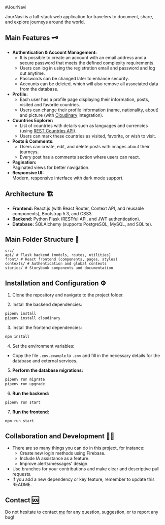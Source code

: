 #JourNavi

JourNavi is a full-stack web application for travelers to document, share, and explore journeys around the world.

## Main Features 🗝️

- **Authentication & Account Management:**  
  - It is possible to create an account with an email address and a secure password that meets the defined complexity requirements.
  - Users can log in using the registration email and password and log out anytime.
  - Passwords can be changed later to enhance security.
  - Accounts can be deleted, which will also remove all associated data from the database.
- **Profile:**  
  - Each user has a profile page displaying their information, posts, visited and favorite countries.
  - Users can change their profile information (name, nationality, about) and picture (with [Cloudinary](https://cloudinary.com/) integration).
- **Countries Explorer:**  
  - List of countries with details such as languages and currencies (using [REST Countries API](https://www.restcountries.com/)).
  - Users can mark these countries as visited, favorite, or wish to visit.
- **Posts & Comments:**  
  - Users can create, edit, and delete posts with images about their journeys.
  - Every post has a comments section where users can react.
- **Pagination:**  
  Paginated views for better navigation.
- **Responsive UI:**  
  Modern, responsive interface with dark mode support.

## Architecture 🏗️

- **Frontend:** React.js (with React Router, Context API, and reusable components), Bootstrap 5.3, and CSS3.
- **Backend:** Python Flask (RESTful API, and JWT authentication).
- **Database:** SQLAlchemy (supports PostgreSQL, MySQL, and SQLite).

## Main Folder Structure 🔎

```
src/
api/ # Flask backend (models, routes, utilities)
front/ # React frontend (components, pages, styles)
contexts/ # Authentication and global contexts
stories/ # Storybook components and documentation
```

## Installation and Configuration ⚙️

1. Clone the repository and navigate to the project folder.

2. Install the backend dependencies:
```sh
pipenv install
pipenv install cloudinary
```

3. Install the frontend dependencies:
```sh
npm install
```

4. Set the environment variables:
- Copy the file `.env.example` to `.env` and fill in the necessary details for the database and external services.

5. **Perform the database migrations:**
```sh
pipenv run migrate
pipenv run upgrade
```

6. **Run the backend:**
```sh
pipenv run start
```

7. **Run the frontend:**
```sh
npm run start
```

## Collaboration and Development 👩‍💻

- There are so many things you can do in this project, for instance:
  - Create new login methods using Firebase.
  - Include IA assistance as a feature.
  - Improve alerts/messages' design.
- Use branches for your contributions and make clear and descriptive pull requests.
- If you add a new dependency or key feature, remember to update this README.

## Contact 🆘

Do not hesitate to contact [me](https://github.com/JoniXSantos) for any question, suggestion, or to report any bug!
